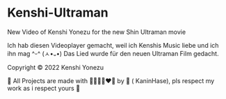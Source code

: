# Kenshi-Ultraman
New Video of Kenshi Yonezu for the new Shin Ultraman movie

Ich hab diesen Videoplayer gemacht, weil ich Kenshis Music liebe und ich ihn mag ^-^ (ㅅ•᎑•)
Das Lied wurde für den neuen Ultraman Film gedacht.

Copyright © 2022 Kenshi Yonezu

💞️ All Projects are made with 🎀💖🖤💜❤️🎀 by 🐰 ( KaninHase), pls respect my work as i respect yours 🧸
